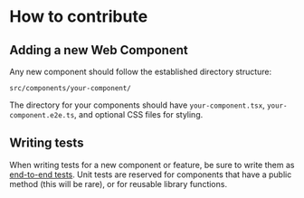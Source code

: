 # How to contribute

## Adding a new Web Component

Any new component should follow the established directory structure:

```
src/components/your-component/
```

The directory for your components should have `your-component.tsx`, `your-component.e2e.ts`, and optional CSS files for styling.

## Writing tests

When writing tests for a new component or feature, be sure to write them as [end-to-end tests](https://stenciljs.com/docs/end-to-end-testing).
Unit tests are reserved for components that have a public method (this will be rare), or for reusable library functions.
